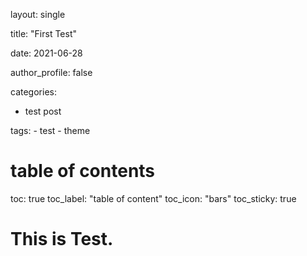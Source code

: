 layout: single

title: "First Test"

date: 2021-06-28

author_profile: false

categories: 
  - test post

tags: 
    - test
    - theme

# table of contents
toc: true
toc_label: "table of content"
toc_icon: "bars"
toc_sticky: true





# This is Test.

